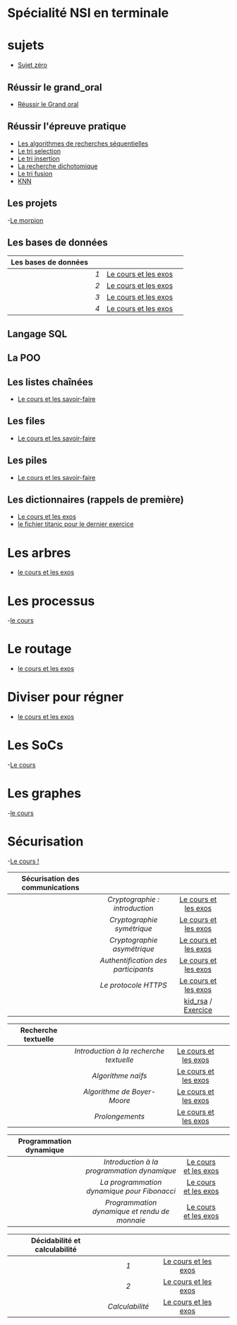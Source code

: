# Spécialité NSI en terminale

# sujets

- [Sujet zéro](sujet0.pdf)


## Réussir le grand_oral	

- [Réussir le Grand oral](grand_oral.pdf)	

## Réussir l'épreuve pratique
- [Les algorithmes de recherches séquentielles](nsi_t_rech_o.pdf)
- [Le tri selection](nsi_t_tri_s.pdf)
- [Le tri insertion](nsi_t_tri_i.pdf)
- [La recherche dichotomique](nsi_t_rech_d.pdf)
- [Le tri fusion](nsi_t_tri_f.pdf)
- [KNN](nsi_t_ep_knn.pdf)


## Les projets
-[Le morpion](projet_morpion.pdf)

## Les bases de données


|**Les bases de données**||||
|:----------------:|:---------------:|:----------:|:-----|
||*1*|[Le cours et les exos](nsi_t_bdd_1.pdf)||
||*2*|[Le cours et les exos](nsi_t_bdd_2.pdf)||
||*3*|[Le cours et les exos](nsi_t_bdd_3.pdf)||
||*4*|[Le cours et les exos](nsi_t_bdd_4.pdf)||

## Langage SQL

## La POO

## Les listes chaînées
- [Le cours et les savoir-faire](nsi_t_ch3.pdf)

## Les files
- [Le cours et les savoir-faire](nsi_t_file.pdf)

## Les piles
- [Le cours et les savoir-faire](nsi_t_pile.pdf)

## Les dictionnaires (rappels de première)
- [Le cours et les exos](nsi_t_ch8.pdf)
- [le fichier titanic pour le dernier exercice](titanic.csv)

# Les arbres 
- [le cours et les exos](nsi_t_ch9.pdf)

# Les processus
-[le cours](nsi_t_ch13.pdf)

# Le routage 
- [le cours et les exos](nsi_t_ch10.pdf)

# Diviser pour régner
- [le cours et les exos](nsi_t_ch11.pdf)

# Les SoCs
-[Le cours](nsi_t_ch12.pdf)

# Les graphes
-[le cours](nsi_t_ch14.pdf)


# Sécurisation
-[Le cours !](nsi_t_secu.pdf)



|**Sécurisation des communications**||||
|:----------------:|:---------------:|:----------:|:-----|
||*Cryptographie : introduction*|[Le cours et les exos](nsi_t_securisation_1.pdf)||
||*Cryptographie symétrique*|[Le cours et les exos](nsi_t_securisation_2.pdf)||
||*Cryptographie asymétrique*|[Le cours et les exos](nsi_t_securisation_3.pdf)||
||*Authentification des participants*|[Le cours et les exos](nsi_t_securisation_4.pdf)||
||*Le protocole HTTPS*|[Le cours et les exos](nsi_t_securisation_5.pdf)||
|||[kid_rsa](https://www.cs.uri.edu/cryptography/publickeykidkrypto.htm) / [Exercice](Kid.pdf)|


|**Recherche textuelle**||||
|:----------------:|:---------------:|:----------:|:-----|
||*Introduction à la recherche textuelle*|[Le cours et les exos](nsi_t_recherche_textuelle_1.pdf)||
||*Algorithme naïfs*|[Le cours et les exos](nsi_t_recherche_textuelle_2.pdf)||
||*Algorithme de Boyer-Moore*|[Le cours et les exos](nsi_t_recherche_textuelle_3.pdf)||
||*Prolongements*|[Le cours et les exos](nsi_t_recherche_textuelle_4.pdf)||


|**Programmation dynamique**||||
|:----------------:|:---------------:|:----------:|:-----|
||*Introduction à la programmation dynamique*|[Le cours et les exos](nsi_t_prog_dyn_1.pdf)||
||*La programmation dynamique pour Fibonacci*|[Le cours et les exos](nsi_t_prog_dyn_2.pdf)||
||*Programmation dynamique et rendu de monnaie*|[Le cours et les exos](nsi_t_prog_dyn_3.pdf)||

|**Décidabilité et calculabilité**||||
|:----------------:|:---------------:|:----------:|:-----|
||*1*|[Le cours et les exos](nsi_t_decidabilite_1.pdf)||
||*2*|[Le cours et les exos](nsi_t_decidabilite_2.pdf)||
||*Calculabilité*|[Le cours et les exos](nsi_t_decidabilite_3.pdf)||